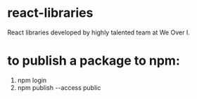 # react-libraries
React libraries developed by highly talented team at We Over I.

# to publish a package to npm: 
1. npm login
2. npm publish --access public